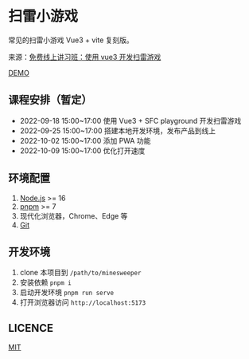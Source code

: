 扫雷小游戏
========

常见的扫雷小游戏 Vue3 + vite 复刻版。

来源：[免费线上讲习班：使用 vue3 开发扫雷游戏](https://blog.meathill.com/share/free-online-workshop-develop-minesweeper-with-vue3.html)

[DEMO](https://minesweeper-mz.vercel.app/)


课程安排（暂定）
--------

* 2022-09-18 15:00~17:00 使用 Vue3 + SFC playground 开发扫雷游戏
* 2022-09-25 15:00~17:00 搭建本地开发环境，发布产品到线上
* 2022-10-02 15:00~17:00 添加 PWA 功能
* 2022-10-09 15:00~17:00 优化打开速度


环境配置
--------

1. [Node.js](https://nodejs.org/) >= 16
2. [pnpm](https://pnpm.io) >= 7
3. 现代化浏览器，Chrome、Edge 等
4. [Git](https://git-scm.com)


开发环境
--------

1. clone 本项目到 `/path/to/minesweeper`
2. 安装依赖 `pnpm i`
3. 启动开发环境 `pnpm run serve`
4. 打开浏览器访问 `http://localhost:5173`


LICENCE
-------

[MIT](https://mit-license.org)
